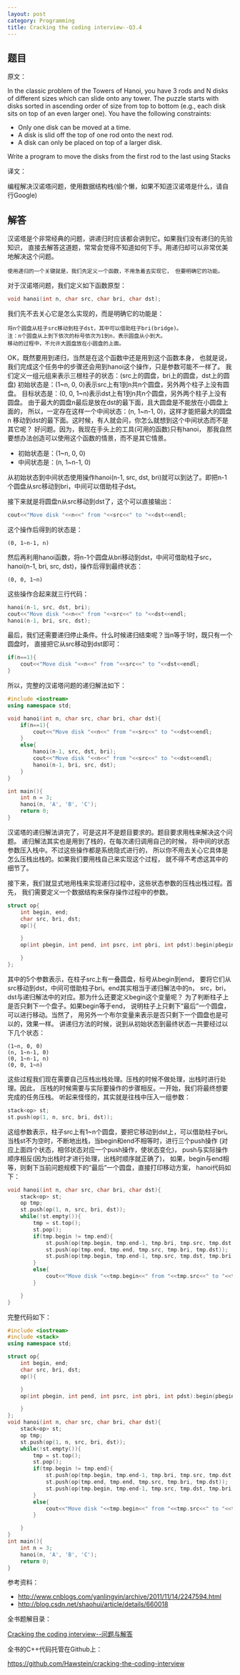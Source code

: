 ```yaml
---
layout: post
category: Programming
title: Cracking the coding interview--Q3.4
---
```


## 题目

原文：

In the classic problem of the Towers of Hanoi, you have 3 rods and N 
disks of different sizes which can slide onto any tower. The puzzle 
starts with disks sorted in ascending order of size from top to 
bottom (e.g., each disk sits on top of an even larger one). You have 
the following constraints:

* Only one disk can be moved at a time.
* A disk is slid off the top of one rod onto the next rod.
* A disk can only be placed on top of a larger disk.

Write a program to move the disks from the first rod to the last 
using Stacks

译文：

编程解决汉诺塔问题，使用数据结构栈(偷个懒，如果不知道汉诺塔是什么，请自行Google)

## 解答

汉诺塔是个非常经典的问题，讲递归时应该都会讲到它。如果我们没有递归的先验知识，
直接去解答这道题，常常会觉得不知道如何下手。用递归却可以非常优美地解决这个问题。

`使用递归的一个关键就是，我们先定义一个函数，不用急着去实现它，
但要明确它的功能。`

对于汉诺塔问题，我们定义如下函数原型：

```cpp
void hanoi(int n, char src, char bri, char dst);
```

我们先不去关心它是怎么实现的，而是明确它的功能是：

	将n个圆盘从柱子src移动到柱子dst，其中可以借助柱子bri(bridge)。
	注：n个圆盘从上到下依次的标号依次为1到n，表示圆盘从小到大。
	移动的过程中，不允许大圆盘放在小圆盘的上面。
	
OK，既然要用到递归，当然是在这个函数中还是用到这个函数本身，
也就是说，我们完成这个任务中的步骤还会用到hanoi这个操作，只是参数可能不一样了。
我们定义一组元组来表示三根柱子的状态：(src上的圆盘，bri上的圆盘，dst上的圆盘)
初始状态是：(1~n, 0, 0)表示src上有1到n共n个圆盘，另外两个柱子上没有圆盘。
目标状态是：(0, 0, 1~n)表示dst上有1到n共n个圆盘，另外两个柱子上没有圆盘。
由于最大的圆盘n最后是放在dst的最下面，且大圆盘是不能放在小圆盘上面的，
所以，一定存在这样一个中间状态：(n, 1~n-1, 0)，这样才能把最大的圆盘n
移动到dst的最下面。这时候，有人就会问，你怎么就想到这个中间状态而不是其它呢？
好问题。因为，我现在手头上的工具(可用的函数)只有hanoi，
那我自然要想办法创造可以使用这个函数的情景，而不是其它情景。

* 初始状态是：(1~n, 0, 0)
* 中间状态是：(n, 1~n-1, 0)

从初始状态到中间状态使用操作hanoi(n-1, src, dst, bri)就可以到达了。即把n-1
个圆盘从src移动到bri，中间可以借助柱子dst。

接下来就是将圆盘n从src移动到dst了，这个可以直接输出：

```cpp
cout<<"Move disk "<<n<<" from "<<src<<" to "<<dst<<endl;
```

这个操作后得到的状态是：

	(0, 1~n-1, n)
	
然后再利用hanoi函数，将n-1个圆盘从bri移动到dst，中间可借助柱子src，
hanoi(n-1, bri, src, dst)，操作后得到最终状态：

	(0, 0, 1~n)

这些操作合起来就三行代码：

```cpp
hanoi(n-1, src, dst, bri);
cout<<"Move disk "<<n<<" from "<<src<<" to "<<dst<<endl;
hanoi(n-1, bri, src, dst);
```

最后，我们还需要递归停止条件。什么时候递归结束呢？当n等于1时，既只有一个圆盘时，
直接把它从src移动到dst即可：

```cpp
if(n==1){
	cout<<"Move disk "<<n<<" from "<<src<<" to "<<dst<<endl;
}
```

所以，完整的汉诺塔问题的递归解法如下：

```cpp
#include <iostream>
using namespace std;

void hanoi(int n, char src, char bri, char dst){
	if(n==1){
		cout<<"Move disk "<<n<<" from "<<src<<" to "<<dst<<endl;
	}
	else{
		hanoi(n-1, src, dst, bri);
		cout<<"Move disk "<<n<<" from "<<src<<" to "<<dst<<endl;
		hanoi(n-1, bri, src, dst);
	}
}

int main(){
	int n = 3;
	hanoi(n, 'A', 'B', 'C');
	return 0;
}
```

汉诺塔的递归解法讲完了，可是这并不是题目要求的。题目要求用栈来解决这个问题。
递归解法其实也是用到了栈的，在每次递归调用自己的时候，
将中间的状态参数压入栈中。不过这些操作都是系统隐式进行的，
所以你不用去关心它具体是怎么压栈出栈的。如果我们要用栈自己来实现这个过程，
就不得不考虑这其中的细节了。


接下来，我们就显式地用栈来实现递归过程中，这些状态参数的压栈出栈过程。首先，
我们需要定义一个数据结构来保存操作过程中的参数。

```cpp
struct op{
	int begin, end;
	char src, bri, dst;
	op(){

	}
	op(int pbegin, int pend, int psrc, int pbri, int pdst):begin(pbegin), end(pend), src(psrc), bri(pbri), dst(pdst){

	}
};
```

其中的5个参数表示，在柱子src上有一叠圆盘，标号从begin到end，
要将它们从src移动到dst，中间可借助柱子bri。end其实相当于递归解法中的n，
src，bri，dst与递归解法中的对应。那为什么还要定义begin这个变量呢？
为了判断柱子上是否只剩下一个盘子。如果begin等于end，
说明柱子上只剩下“最后”一个圆盘，可以进行移动。当然了，
用另外一个布尔变量来表示是否只剩下一个圆盘也是可以的，效果一样。
讲递归方法的时候，说到从初始状态到最终状态一共要经过以下几个状态：

	(1~n, 0, 0)
	(n, 1~n-1, 0)
	(0, 1~n-1, n)
	(0, 0, 1~n)

这些过程我们现在需要自己压栈出栈处理。压栈的时候不做处理，出栈时进行处理。因此，
压栈的时候需要与实际要操作的步骤相反。一开始，我们将最终想要完成的任务压栈。
听起来怪怪的，其实就是往栈中压入一组参数：

```cpp
stack<op> st;
st.push(op(1, n, src, bri, dst));
```

这组参数表示，柱子src上有1~n个圆盘，要把它移动到dst上，可以借助柱子bri。
当栈st不为空时，不断地出栈，当begin和end不相等时，进行三个push操作
(对应上面四个状态，相邻状态对应一个push操作，使状态变化)，
push与实际操作顺序相反(因为出栈时才进行处理，出栈时顺序就正确了)，
如果，begin与end相等，则剩下当前问题规模下的“最后”一个圆盘，直接打印移动方案，
hanoi代码如下：

```cpp
void hanoi(int n, char src, char bri, char dst){
	stack<op> st;
	op tmp;
	st.push(op(1, n, src, bri, dst));
	while(!st.empty()){
		tmp = st.top();
		st.pop();
		if(tmp.begin != tmp.end){
			st.push(op(tmp.begin, tmp.end-1, tmp.bri, tmp.src, tmp.dst));
			st.push(op(tmp.end, tmp.end, tmp.src, tmp.bri, tmp.dst));
			st.push(op(tmp.begin, tmp.end-1, tmp.src, tmp.dst, tmp.bri));
		}
		else{
			cout<<"Move disk "<<tmp.begin<<" from "<<tmp.src<<" to "<<tmp.dst<<endl;
		}

	}
}
```

完整代码如下：

```cpp
#include <iostream>
#include <stack>
using namespace std;

struct op{
	int begin, end;
	char src, bri, dst;
	op(){

	}
	op(int pbegin, int pend, int psrc, int pbri, int pdst):begin(pbegin), end(pend), src(psrc), bri(pbri), dst(pdst){

	}
};
void hanoi(int n, char src, char bri, char dst){
	stack<op> st;
	op tmp;
	st.push(op(1, n, src, bri, dst));
	while(!st.empty()){
		tmp = st.top();
		st.pop();
		if(tmp.begin != tmp.end){
			st.push(op(tmp.begin, tmp.end-1, tmp.bri, tmp.src, tmp.dst));
			st.push(op(tmp.end, tmp.end, tmp.src, tmp.bri, tmp.dst));
			st.push(op(tmp.begin, tmp.end-1, tmp.src, tmp.dst, tmp.bri));
		}
		else{
			cout<<"Move disk "<<tmp.begin<<" from "<<tmp.src<<" to "<<tmp.dst<<endl;
		}

	}
}
int main(){
	int n = 3;
	hanoi(n, 'A', 'B', 'C');
	return 0;
}
```

参考资料：

* <http://www.cnblogs.com/yanlingyin/archive/2011/11/14/2247594.html>
* <http://blog.csdn.net/shaohui/article/details/660018>


全书题解目录：

[Cracking the coding interview--问题与解答](/posts/ctci-solutions-contents.html)

全书的C++代码托管在Github上：

<https://github.com/Hawstein/cracking-the-coding-interview>
